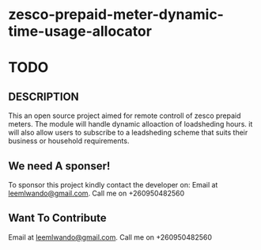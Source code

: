 # zesco-prepaid-meter-dynamic-time-usage-allocator

# TODO

## DESCRIPTION

This an open source project aimed for remote controll of zesco prepaid meters.
The module will handle dynamic alloaction of loadsheding hours. it will also allow users to subscribe to a leadsheding scheme that suits their business or household requirements.

## We need A sponser!
To sponsor this project kindly contact the developer on: 
Email at  [leemlwando@gmail.com](leemlwando@gmail.com).
Call me on +260950482560

## Want To Contribute

Email at  [leemlwando@gmail.com](leemlwando@gmail.com).
Call me on +260950482560